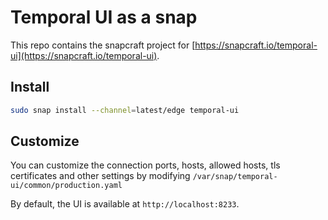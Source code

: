# Temporal UI as a snap

This repo contains the snapcraft project for [https://snapcraft.io/temporal-ui](https://snapcraft.io/temporal-ui).

## Install

```bash
sudo snap install --channel=latest/edge temporal-ui
```

## Customize

You can customize the connection ports, hosts, allowed hosts, tls certificates and other settings by modifying `/var/snap/temporal-ui/common/production.yaml`

By default, the UI is available at `http://localhost:8233`. 
